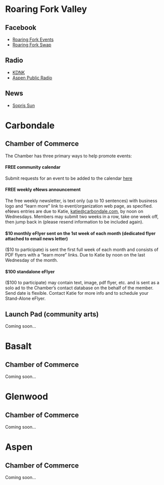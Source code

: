 
# Roaring Fork Valley
## Facebook
* [Roaring Fork Events](https://www.facebook.com/groups/RFVEvents/)
* [Roaring Fork Swap](https://www.facebook.com/groups/1765444757019581/)

## Radio
* [KDNK](http://www.kdnk.org/community-calendar/events/create#event-guidelines)
* [Aspen Public Radio](https://www.aspenpublicradio.org/community-calendar/events/create)

## News
* [Sopris Sun](https://www.soprissun.com/events/community/add)

####

# Carbondale

## Chamber of Commerce
The Chamber has three primary ways to help promote events:
#### FREE community calendar
Submit requests for an event to be added to the calendar [here](http://carbondalechamber.chambermaster.com/events/public-submission)
#### FREE weekly eNews announcement
The free weekly newsletter, is text only (up to 10 sentences) with business logo and “learn more” link to event/organization web page, as specified. eNews entries are due to Katie, katie@carbondale.com, by noon on Wednesdays. Members may submit two weeks in a row, take one week off, then jump back in (please resend information to be included again).

#### $10 monthly eFlyer sent on the 1st week of each month (dedicated flyer attached to email news letter)
($10 to participate) is sent the first full week of each month and consists of PDF flyers with a “learn more” links. Due to Katie by noon on the last Wednesday of the month.

#### $100 standalone eFlyer
($100 to participate) may contain text, image, pdf flyer, etc. and is sent as a solo ad to the Chamber’s contact database on the behalf of the member. Send date is flexible. Contact Katie for more info and to schedule your Stand-Alone eFlyer.

## Launch Pad (community arts)
Coming soon...

# Basalt
## Chamber of Commerce
Coming soon...

# Glenwood
## Chamber of Commerce
Coming soon...

# Aspen
## Chamber of Commerce
Coming soon...
